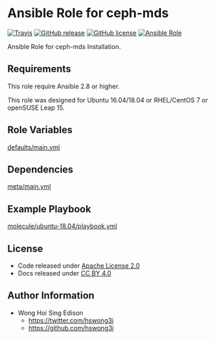 # Ansible Role for ceph-mds

[![Travis](https://img.shields.io/travis/alvistack/ansible-role-ceph-mds.svg)](https://travis-ci.org/alvistack/ansible-role-ceph-mds)
[![GitHub release](https://img.shields.io/github/release/alvistack/ansible-role-ceph-mds.svg)](https://github.com/alvistack/ansible-role-ceph-mds)
[![GitHub license](https://img.shields.io/github/license/alvistack/ansible-role-ceph-mds.svg)](https://github.com/alvistack/ansible-role-ceph-mds/blob/master/LICENSE)
[![Ansible Role](https://img.shields.io/badge/galaxy-alvistack.ceph_mds-blue.svg)](https://galaxy.ansible.com/alvistack/ceph_mds)

Ansible Role for ceph-mds Installation.

## Requirements

This role require Ansible 2.8 or higher.

This role was designed for Ubuntu 16.04/18.04 or RHEL/CentOS 7 or openSUSE Leap 15.

## Role Variables

[defaults/main.yml](defaults/main.yml)

## Dependencies

[meta/main.yml](meta/main.yml)

## Example Playbook

[molecule/ubuntu-18.04/playbook.yml](molecule/ubuntu-18.04/playbook.yml)

## License

  - Code released under [Apache License 2.0](LICENSE)
  - Docs released under [CC BY 4.0](http://creativemons.org/licenses/by/4.0/)

## Author Information

  - Wong Hoi Sing Edison
      - <https://twitter.com/hswong3i>
      - <https://github.com/hswong3i>
